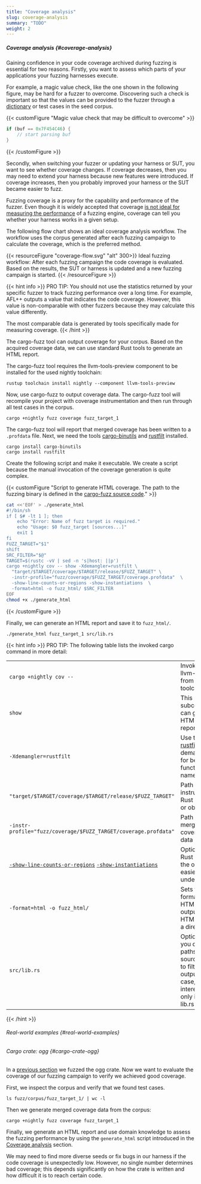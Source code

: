 ```yaml
---
title: "Coverage analysis"
slug: coverage-analysis
summary: "TODO"
weight: 2
---
```



##### Coverage analysis {#coverage-analysis}

Gaining confidence in your code coverage archived during fuzzing is essential for two reasons. Firstly, you want to assess which parts of your applications your fuzzing harnesses execute.

For example, a magic value check, like the one shown in the following figure, may be hard for a fuzzer to overcome. Discovering such a check is important so that the values can be provided to the fuzzer through a [dictionary](#dictionary-fuzzing) or test cases in the seed corpus.

{{< customFigure "Magic value check that may be difficult to overcome" >}}
```Rust
if (buf == 0x7F454C46) {
    // start parsing buf
}
```
{{< /customFigure >}}

Secondly, when switching your fuzzer or updating your harness or SUT, you want to see whether coverage changes. If coverage decreases, then you may need to extend your harness because new features were introduced. If coverage increases, then you probably improved your harness or the SUT became easier to fuzz.

Fuzzing coverage is a proxy for the capability and performance of the fuzzer. Even though it is widely accepted that coverage [is not ideal for measuring the performance](https://arxiv.org/abs/1808.09700) of a fuzzing engine, coverage can tell you whether your harness works in a given setup.

The following flow chart shows an ideal coverage analysis workflow. The workflow uses the corpus generated after each fuzzing campaign to calculate the coverage, which is the preferred method. 

{{< resourceFigure "coverage-flow.svg" "alt" 300>}}
Ideal fuzzing workflow: After each fuzzing campaign the code coverage is evaluated. Based on the results, the SUT or harness is updated and a new fuzzing campaign is started.
{{< /resourceFigure >}}

{{< hint info >}}
PRO TIP: You should not use the statistics returned by your specific fuzzer to track fuzzing performance over a long time. For example, AFL++ outputs a value that indicates the code coverage. However, this value is non-comparable with other fuzzers because they may calculate this value differently.

The most comparable data is generated by tools specifically made for measuring coverage.
{{< /hint >}}

The cargo-fuzz tool can output coverage for your corpus. Based on the acquired coverage data, we can use standard Rust tools to generate an HTML report.

The cargo-fuzz tool requires the llvm-tools-preview component to be installed for the used nightly toolchain:


```shell
rustup toolchain install nightly --component llvm-tools-preview
```


Now, use cargo-fuzz to output coverage data. The cargo-fuzz tool will recompile your project with coverage instrumentation and then run through all test cases in the corpus.


```shell
cargo +nightly fuzz coverage fuzz_target_1
```


The cargo-fuzz tool will report that merged coverage has been written to a `.profdata` file. Next, we need the tools [cargo-binutils](https://github.com/rust-embedded/cargo-binutils) and [rustfilt](https://github.com/luser/rustfilt) installed.


```shell
cargo install cargo-binutils
cargo install rustfilt
```

Create the following script and make it executable. We create a script because the manual invocation of the coverage generation is quite complex.


{{< customFigure "Script to generate HTML coverage. The path to the fuzzing binary is defined in the [cargo-fuzz source code](https://github.com/rust-fuzz/cargo-fuzz/blob/c4a4d33181b36bea49e20a9639e801ae88aa59c5/src/project.rs#L289-L295)." >}}
```sh
cat <<'EOF' > ./generate_html
#!/bin/sh
if [ $# -lt 1 ]; then
    echo "Error: Name of fuzz target is required."
    echo "Usage: $0 fuzz_target [sources...]"
    exit 1
fi
FUZZ_TARGET="$1"
shift
SRC_FILTER="$@"
TARGET=$(rustc -vV | sed -n 's|host: ||p')
cargo +nightly cov -- show -Xdemangler=rustfilt \
  "target/$TARGET/coverage/$TARGET/release/$FUZZ_TARGET" \
  -instr-profile="fuzz/coverage/$FUZZ_TARGET/coverage.profdata"  \
  -show-line-counts-or-regions -show-instantiations  \
  -format=html -o fuzz_html/ $SRC_FILTER
EOF
chmod +x ./generate_html
```
{{< /customFigure >}}

Finally, we can generate an HTML report and save it to `fuzz_html/`.


```shell
./generate_html fuzz_target_1 src/lib.rs
```


{{< hint info >}}
PRO TIP: The following table lists the invoked cargo command in more detail:
<!--TODO improve table; skip first row-->
|||
|--- |--- |
|`cargo +nightly cov --`|Invokes the llvm-cov tool from the Rust toolchain|
|`show`|This subcommand can generate HTML reports|
|`-Xdemangler=rustfilt`|Use the [rustfilt](https://github.com/luser/rustfilt) demangler for better function names|
|`"target/$TARGET/coverage/$TARGET/release/$FUZZ_TARGET"`|Path to the instrumented Rust binary or object file|
|`-instr-profile="fuzz/coverage/$FUZZ_TARGET/coverage.profdata"`|Path to the merged coverage data|
|[`-show-line-counts-or-regions`](https://releases.llvm.org/5.0.1/docs/CommandGuide/llvm-cov.html#cmdoption-llvm-cov-show-show-line-counts-or-regions) [`-show-instantiations`](https://releases.llvm.org/5.0.1/docs/CommandGuide/llvm-cov.html#cmdoption-llvm-cov-show-show-instantiations)|Options for Rust to make the output easier to understand|
|`-format=html -o fuzz_html/`|Sets the format to HTML and outputs the HTML files to a directory|
|`src/lib.rs`|Optionally, you can add paths to source files to filter the output. In this case, we are interested only in the lib.rs file.|
{{< /hint >}}

###### Real-world examples {#real-world-examples}


###### Cargo crate: ogg {#cargo-crate-ogg}

In a [previous section](#cargo-crate-ogg) we fuzzed the ogg crate. Now we want to evaluate the coverage of our fuzzing campaign to verify we achieved good coverage.

First, we inspect the corpus and verify that we found test cases.


```shell
ls fuzz/corpus/fuzz_target_1/ | wc -l
```

Then we generate merged coverage data from the corpus:
```shell
cargo +nightly fuzz coverage fuzz_target_1
```

Finally, we generate an HTML report and use domain knowledge to assess the fuzzing performance by using the `generate_html` script introduced in the [Coverage analysis](#coverage-analysis) section. 

We may need to find more diverse seeds or fix bugs in our harness if the code coverage is unexpectedly low. However, no single number determines bad coverage; this depends significantly on how the crate is written and how difficult it is to reach certain code.


